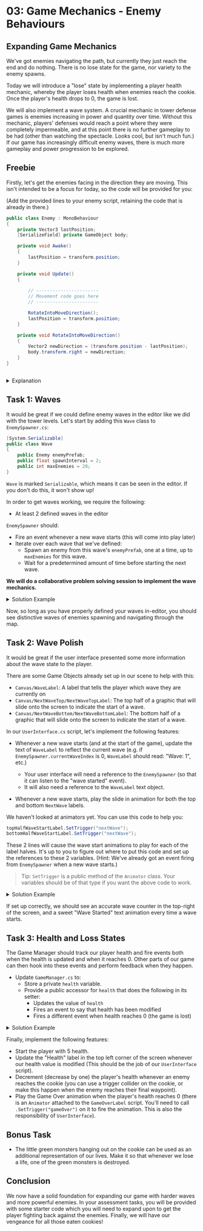 # 03: Game Mechanics - Enemy Behaviours

## Expanding Game Mechanics

We've got enemies navigating the path, but currently they just reach the end and do nothing. There is no lose state for the game, nor variety to the enemy spawns.

Today we will introduce a "lose" state by implementing a player health mechanic, whereby the player loses health when enemies reach the cookie. Once the player's health drops to 0, the game is lost.

We will also implement a wave system. A crucial mechanic in tower defense games is enemies increasing in power and quantity over time. Without this mechanic, players' defenses would reach a point where they were completely impermeable, and at this point there is no further gameplay to be had (other than watching the spectacle. Looks cool, but isn't much fun.) If our game has increasingly difficult enemy waves, there is much more gameplay and power progression to be explored.

## Freebie

Firstly, let's get the enemies facing in the direction they are moving. This isn't intended to be a focus for today, so the code will be provided for you:

(Add the provided lines to your enemy script, retaining the code that is already in there.)

```csharp
public class Enemy : MonoBehaviour
{
    private Vector3 lastPosition;
    [SerializeField] private GameObject body;

    private void Awake()
    {
        lastPosition = transform.position;
    }

    private void Update() 
    {
        
        // -----------------------
        // Movement code goes here
        // -----------------------

        RotateIntoMoveDirection();
        lastPosition = transform.position;
    }

    private void RotateIntoMoveDirection()
    {
        Vector2 newDirection = (transform.position - lastPosition);
        body.transform.right = newDirection;
    }
}
   
```

<details>
<summary>Explanation</summary>

If you're curious as to how this works, we are keeping track of the position the enemy was in every frame (with `lastPosition = transform.position`). Then on each subsequent frame, before this line runs, we can compare `transform.position` to `lastPosition` to obtain a vector that represents how the enemy has moved between this frame and the last frame.

In `RotateIntoMoveDirection` we obtain that vector and store it in `newDirection`. We can then set `body.transform.right` to that new direction. Since the enemy sprite faces to the right, we are essentially redefining what `right` is for that transform, which rotates it to face the new direction. Vectors are cool!
</details>

## Task 1: Waves

It would be great if we could define enemy waves in the editor like we did with the tower levels. Let's start by adding this `Wave` class to `EnemySpawner.cs`:

```csharp
[System.Serializable]
public class Wave
{
    public Enemy enemyPrefab;
    public float spawnInterval = 2;
    public int maxEnemies = 20;
}
```

`Wave` is marked `Serializable`, which means it can be seen in the editor. If you don't do this, it won't show up!

In order to get waves working, we require the following:

- At least 2 defined waves in the editor

`EnemySpawner` should:
- Fire an event whenever a new wave starts (this will come into play later)
- Iterate over each wave that we've defined:
    - Spawn an enemy from this wave's `enemyPrefab`, one at a time, up to `maxEnemies` for this wave.
    - Wait for a predetermined amount of time before starting the next wave.

**We will do a collaborative problem solving session to implement the wave mechanics.**

<details>
<summary>Solution Example</summary>

```csharp
using System.Collections;
using UnityEngine;
using UnityEngine.Events;

public class EnemySpawner : MonoBehaviour
{
    [System.Serializable]
    public class Wave
    {
        public Enemy enemyPrefab;
        public float spawnInterval = 2;
        public int maxEnemies = 20;
    }

    public Transform[] waypoints;
    public Wave[] waves; // The definition of all our waves (will be set in-editor)
    private int currentWaveIndex = 0;
    public int timeBetweenWaves = 5;

    // Events
    public UnityEvent OnWaveStarted = new UnityEvent();

    IEnumerator Start ()
    {
        // Current wave index will be incremented once we've spawned all the enemies for this wave.
        while (currentWaveIndex < waves.Length)
        {
            OnWaveStarted?.Invoke(); // Fire an event that we'll hook into later.
            for (var i = 0; i < waves[currentWaveIndex].maxEnemies; i++)
            {
                // Spawn an enemy, then wait for the spawn interval before continuing.
                SpawnEnemy();
                yield return new WaitForSeconds(waves[currentWaveIndex].spawnInterval);
            }
            // Increment the current wave index. You could also write a for loop rather than a while loop if you prefer.
            currentWaveIndex++;
            yield return new WaitForSeconds(timeBetweenWaves);
        }
    }

    public void SpawnEnemy()
    {
        // Looks at the current wave to determine which enemy we should spawn.
        Enemy newEnemy = Instantiate(waves[currentWaveIndex].enemyPrefab, transform.position, Quaternion.identity);
        newEnemy.waypoints = waypoints;
    }
}

Now 

```

</details>

Now, so long as you have properly defined your waves in-editor, you should see distinctive waves of enemies spawning and navigating through the map.

## Task 2: Wave Polish

It would be great if the user interface presented some more information about the wave state to the player.

There are some Game Objects already set up in our scene to help with this:

- `Canvas/WaveLabel`: A label that tells the player which wave they are currently on
- `Canvas/NextWaveTop/NextWaveTopLabel`: The top half of a graphic that will slide onto the screen to indicate the start of a wave.
- `Canvas/NextWaveBottom/NextWaveBottomLabel`: The bottom half of a graphic that will slide onto the screen to indicate the start of a wave.

In our `UserInterface.cs` script, let's implement the following features:

- Whenever a new wave starts (and at the start of the game), update the text of `WaveLabel` to reflect the current wave (e.g. if `EnemySpawner.currentWaveIndex` is 0, `WaveLabel` should read: "Wave: 1", etc.)
    - Your user interface will need a reference to the `EnemySpawner` (so that it can listen to the "wave started" event).
    - It will also need a reference to the `WaveLabel` text object.

- Whenever a new wave starts, play the slide in animation for both the top and bottom `NextWave` labels.

We haven't looked at animators yet. You can use this code to help you:

```csharp
topHalfWaveStartLabel.SetTrigger("nextWave");
bottomHalfWaveStartLabel.SetTrigger("nextWave"); 
```

These 2 lines will cause the wave start animations to play for each of the label halves. It's up to you to figure out where to put this code and set up the references to these 2 variables. (Hint: We've already got an event firing from `EnemySpawner` when a new wave starts.)

> Tip: `SetTrigger` is a public method of the `Animator` class. Your variables should be of that type if you want the above code to work.

<details>
<summary>Solution Example</summary>

```csharp
using UnityEngine;
using UnityEngine.UI;

public class UserInterface : MonoBehaviour
{
    public EnemySpawner EnemySpawner;
    [SerializeField] private Text goldLabel; 
    [SerializeField] private Text waveLabel;
    [SerializeField] private Animator topHalfWaveStartLabel;
    [SerializeField] private Animator bottomHalfWaveStartLabel;

    private void Awake()
    {
        GameManager.Instance.OnGoldSet.AddListener(HandleGoldSet);
        EnemySpawner.OnWaveStarted.AddListener(HandleWaveStarted);
    }

    private void HandleGoldSet()
    {
        goldLabel.text = "GOLD: " + GameManager.Instance.Gold.ToString();
    }

    private void HandleWaveStarted()
    {
        waveLabel.text = "WAVE: " + (EnemySpawner.CurrentWaveIndex + 1).ToString();
        // Fire off the animation for both label halves. When played at the same time, these
        // create a flashy effect.
        topHalfWaveStartLabel.SetTrigger("nextWave");
        bottomHalfWaveStartLabel.SetTrigger("nextWave");
    }
}
```

</details>

If set up correctly, we should see an accurate wave counter in the top-right of the screen, and a sweet "Wave Started" text animation every time a wave starts.


## Task 3: Health and Loss States

The Game Manager should track our player health and fire events both when the health is updated and when it reaches 0. Other parts of our game can then hook into these events and perform feedback when they happen.

- Update `GameManager.cs` to:
    - Store a private `health` variable.
    - Provide a public accessor for `health` that does the following in its setter:
        - Updates the value of `health`
        - Fires an event to say that health has been modified
        - Fires a different event when health reaches 0 (the game is lost)

<details>
<summary>Solution Example</summary>

Add this code into your `GameManager` script:

```csharp
public bool gameOver = false;
public UnityEvent OnHealthSet = new UnityEvent();
public UnityEvent OnGameOver = new UnityEvent();
private int health;
public int Health
{
    get { return health; }
    set
    {
        health = value;
        OnHealthSet?.Invoke();
        if (health <= 0 && !gameOver)
        {
            OnGameOver?.Invoke();
            gameOver = true;
        }
    }
}

```

</details>

Finally, implement the following features:

- Start the player with 5 health.
- Update the "Health" label in the top left corner of the screen whenever our health value is modified (This should be the job of our `UserInterface` script).
- Decrement (decrease by one) the player's health whenever an enemy reaches the cookie (you can use a trigger collider on the cookie, or make this happen when the enemy reaches their final waypoint).
- Play the Game Over animation when the player's health reaches 0 (there is an `Animator` attached to the `GameOverLabel` script. You'll need to call `.SetTrigger("gameOver")` on it to fire the animation. This is also the responsibility of `UserInterface`).

## Bonus Task

- The little green monsters hanging out on the cookie can be used as an additional representation of our lives. Make it so that whenever we lose a life, one of the green monsters is destroyed.

## Conclusion

We now have a solid foundation for expanding our game with harder waves and more powerful enemies. In your assessment tasks, you will be provided with some starter code which you will need to expand upon to get the player fighting back against the enemies. Finally, we will have our vengeance for all those eaten cookies!
